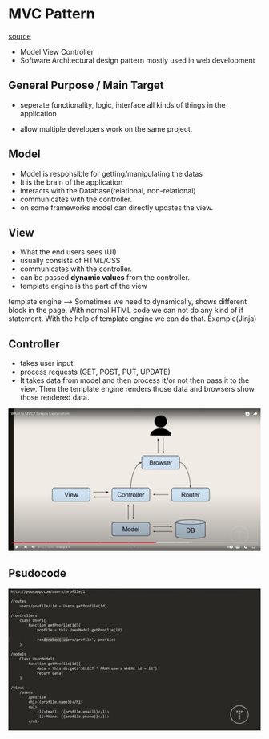 # MVC Pattern
[source](https://www.youtube.com/watch?v=pCvZtjoRq1I&ab_channel=TraversyMedia)

* Model View Controller
* Software Architectural design pattern mostly used in web development

## General Purpose / Main Target
* seperate functionality, logic, interface all kinds of things in the application

* allow multiple developers work on the same project.

## Model

* Model is responsible for getting/manipulating the datas
* It is the brain of the application
* interacts with the Database(relational, non-relational)
* communicates with the controller.
* on some frameworks model can directly updates the view.

## View

* What the end users sees (UI)
* usually consists of HTML/CSS
* communicates with the controller.
* can be passed **dynamic values** from the controller.
* template engine is the part of the view

template engine --> 
Sometimes we need to dynamically, shows different block in the page. With normal HTML code we can not do any kind of if statement. With the help of template engine we can do that. Example(Jinja)

## Controller

* takes user input.
* process requests (GET, POST, PUT, UPDATE)
* It takes data from model and then process it/or not then pass it to the view. Then the template engine renders those data and browsers show those rendered data.


![the diagram](mvc_diagram.png)


## Psudocode
![psudocode](mvc_psudocode.png)